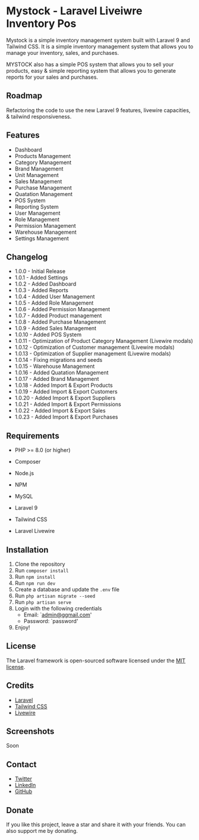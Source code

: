 # Mystock - Laravel Liveiwre Inventory Pos

Mystock is a simple inventory management system built with Laravel 9 and Tailwind CSS. It is a simple inventory management system that allows you to manage your inventory, sales, and purchases. 

MYSTOCK also has a simple POS system that allows you to sell your products, easy & simple reporting system that allows you to generate reports for your sales and purchases.

## Roadmap

Refactoring the code to use the new Laravel 9 features, livewire capacities, & tailwind responsiveness.

## Features

-   Dashboard
-   Products Management
-   Category Management
-   Brand Management
-   Unit Management
-   Sales Management
-   Purchase Management
-   Quatation Management
-   POS System
-   Reporting System
-   User Management
-   Role Management
-   Permission Management
-   Warehouse Management
-   Settings Management

## Changelog

- 1.0.0 - Initial Release
- 1.0.1 - Added Settings
- 1.0.2 - Added Dashboard
- 1.0.3 - Added Reports
- 1.0.4 - Added User Management
- 1.0.5 - Added Role Management
- 1.0.6 - Added Permission Management
- 1.0.7 - Added Product management
- 1.0.8 - Added Purchase Management
- 1.0.9 - Added Sales Management
- 1.0.10 - Added POS System
- 1.0.11 - Optimization of Product Category Management (Livewire modals)
- 1.0.12 - Optimization of Customer management (Livewire modals)
- 1.0.13 - Optimization of Supplier management (Livewire modals)
- 1.0.14 - Fixing migrations and seeds
- 1.0.15 - Warehouse Management
- 1.0.16 - Added Quatation Management
- 1.0.17 - Added Brand Management  
- 1.0.18 - Added Import & Export Products
- 1.0.19 - Added Import & Export Customers
- 1.0.20 - Added Import & Export Suppliers
- 1.0.21 - Added Import & Export Permissions
- 1.0.22 - Added Import & Export Sales  
- 1.0.23 - Added Import & Export Purchases


## Requirements

-   PHP >= 8.0 (or higher)
-   Composer
-   Node.js
-   NPM
-   MySQL

- Laravel 9
- Tailwind CSS
- Laravel Livewire

## Installation

1.  Clone the repository
2.  Run `composer install`
3.  Run `npm install`
4.  Run `npm run dev`
5.  Create a database and update the `.env` file
6.  Run `php artisan migrate --seed`
7.  Run `php artisan serve`
8.  Login with the following credentials
    -   Email: `admin@ggmail.com'
    -   Password: `password'
9.  Enjoy!

## License

The Laravel framework is open-sourced software licensed under the [MIT license](https://opensource.org/licenses/MIT).

## Credits

-   [Laravel](https://laravel.com/)
-   [Tailwind CSS](https://tailwindcss.com/)
-   [Livewire](https://laravel-livewire.com/)

## Screenshots

Soon

## Contact

-   [Twitter](https://twitter.com/zakarialabib)
-   [LinkedIn](https://www.linkedin.com/in/zakaria-labib/)
-   [GitHub](https://www.github.com/zakarialabib/)

## Donate

If you like this project, leave a star and share it with your friends. You can also support me by donating.

